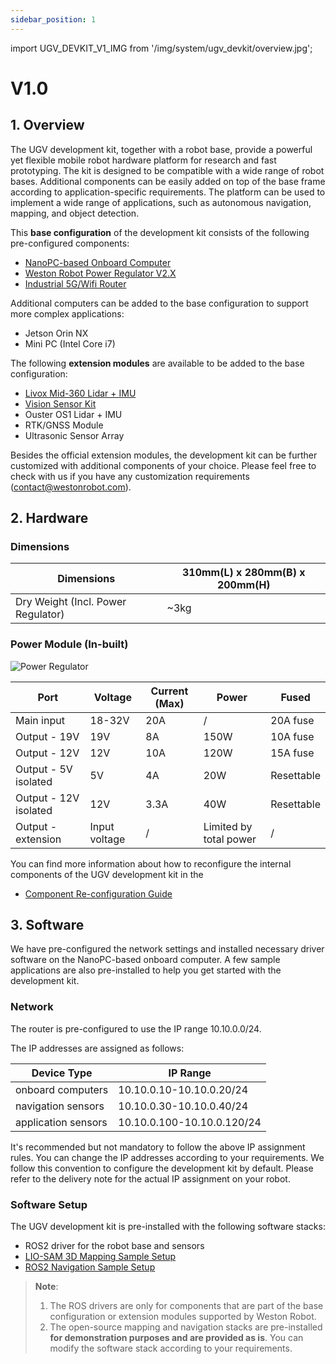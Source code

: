 ```yaml
---
sidebar_position: 1
---
```


import UGV_DEVKIT_V1_IMG from '/img/system/ugv_devkit/overview.jpg';

# V1.0

## 1. Overview

The UGV development kit, together with a robot base, provide a powerful yet flexible mobile robot hardware platform for research and fast prototyping. The kit is designed to be compatible with a wide range of robot bases. Additional components can be easily added on top of the base frame according to application-specific requirements. The platform can be used to implement a wide range of applications, such as autonomous navigation, mapping, and object detection.

<!-- <img src={UGV_DEVKIT_V1_IMG} alt="UGV Development Kit V1.0" style={{ width: 500 }} /> -->

This **base configuration** of the development kit consists of the following pre-configured components:

* [NanoPC-based Onboard Computer](/peripheral/computer/nanopc)
* [Weston Robot Power Regulator V2.X](/peripheral/power/power_regulator_v2)
* [Industrial 5G/Wifi Router](/peripheral/network/industrial_5g_router)

Additional computers can be added to the base configuration to support more complex applications:

* Jetson Orin NX
* Mini PC (Intel Core i7)

The following **extension modules** are available to be added to the base configuration:

* [Livox Mid-360 Lidar + IMU](/system/ugv_devkit/v1/mid360_extension)
* [Vision Sensor Kit](/system/ugv_devkit/v1/vision_extension)
* Ouster OS1 Lidar + IMU
* RTK/GNSS Module
* Ultrasonic Sensor Array

Besides the official extension modules, the development kit can be further customized with additional components of your choice. Please feel free to check with us if you have any customization requirements (contact@westonrobot.com).

## 2. Hardware

### Dimensions

| Dimensions | 310mm(L) x 280mm(B) x 200mm(H) |
|------------|--------------------------------|
| Dry Weight (Incl. Power Regulator) | ~3kg |

### Power Module (In-built)

![Power Regulator](/img/system/ugv_devkit/pwr_reg.png)

| Port | Voltage | Current (Max) | Power | Fused |
|------|---------|--------------|-------|-------|
| Main input | 18-32V | 20A | / | 20A fuse |
| Output - 19V | 19V | 8A | 150W | 10A fuse |
| Output - 12V | 12V | 10A | 120W | 15A fuse |
| Output - 5V isolated | 5V | 4A | 20W | Resettable |
| Output - 12V isolated | 12V | 3.3A | 40W | Resettable |
| Output - extension | Input voltage | / | Limited by total power | / |

You can find more information about how to reconfigure the internal components of the UGV development kit in the 

* [Component Re-configuration Guide](/system/ugv_devkit/v1.0/component_reconfiguration)

## 3. Software

We have pre-configured the network settings and installed necessary driver software on the NanoPC-based onboard computer. A few sample applications are also pre-installed to help you get started with the development kit.

### Network 

The router is pre-configured to use the IP range 10.10.0.0/24.

The IP addresses are assigned as follows:

| Device Type | IP Range |
|-------------|----------|
| onboard computers | 10.10.0.10-10.10.0.20/24 |
| navigation sensors | 10.10.0.30-10.10.0.40/24 |
| application sensors | 10.10.0.100-10.10.0.120/24 |

It's recommended but not mandatory to follow the above IP assignment rules. You can change the IP addresses according to your requirements. We follow this convention to configure the development kit by default. Please refer to the delivery note for the actual IP assignment on your robot.

### Software Setup

The UGV development kit is pre-installed with the following software stacks:

* ROS2 driver for the robot base and sensors
* [LIO-SAM 3D Mapping Sample Setup](https://github.com/westonrobot/wr_devkit_mapping)
* [ROS2 Navigation Sample Setup](/system/ugv_devkit/v1/nav2_sample_setup_guide)

> **Note**:
> 1. The ROS drivers are only for components that are part of the base configuration or extension modules supported by Weston Robot.
> 2. The open-source mapping and navigation stacks are pre-installed **for demonstration purposes and are provided as is**. You can modify the software stack according to your requirements.
